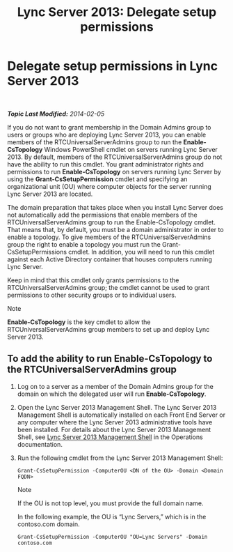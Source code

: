 ﻿---
title: 'Lync Server 2013: Delegate setup permissions'
TOCTitle: Delegate setup permissions
ms:assetid: 9dca1683-4c69-4534-8ebe-6bd635cbae49
ms:mtpsurl: https://technet.microsoft.com/en-us/library/Gg412735(v=OCS.15)
ms:contentKeyID: 48184997
ms.date: 07/23/2014
mtps_version: v=OCS.15
---

<div data-xmlns="http://www.w3.org/1999/xhtml">

<div class="topic" data-xmlns="http://www.w3.org/1999/xhtml" data-msxsl="urn:schemas-microsoft-com:xslt" data-cs="http://msdn.microsoft.com/en-us/">

<div data-asp="http://msdn2.microsoft.com/asp">

# Delegate setup permissions in Lync Server 2013

</div>

<div id="mainSection">

<div id="mainBody">

<span> </span>

_**Topic Last Modified:** 2014-02-05_

If you do not want to grant membership in the Domain Admins group to users or groups who are deploying Lync Server 2013, you can enable members of the RTCUniversalServerAdmins group to run the **Enable-CsTopology** Windows PowerShell cmdlet on servers running Lync Server 2013. By default, members of the RTCUniversalServerAdmins group do not have the ability to run this cmdlet. You grant administrator rights and permissions to run **Enable-CsTopology** on servers running Lync Server by using the **Grant-CsSetupPermission** cmdlet and specifying an organizational unit (OU) where computer objects for the server running Lync Server 2013 are located.

The domain preparation that takes place when you install Lync Server does not automatically add the permissions that enable members of the RTCUniversalServerAdmins group to run the Enable-CsTopology cmdlet. That means that, by default, you must be a domain administrator in order to enable a topology. To give members of the RTCUniversalServerAdmins group the right to enable a topology you must run the Grant-CsSetupPermissions cmdlet. In addition, you will need to run this cmdlet against each Active Directory container that houses computers running Lync Server.

Keep in mind that this cmdlet only grants permissions to the RTCUniversalServerAdmins group; the cmdlet cannot be used to grant permissions to other security groups or to individual users.

<div class="alert">


> [!NOTE]
> <STRONG>Enable-CsTopology</STRONG> is the key cmdlet to allow the RTCUniversalServerAdmins group members to set up and deploy Lync Server 2013.



</div>

<div>

## To add the ability to run Enable-CsTopology to the RTCUniversalServerAdmins group

1.  Log on to a server as a member of the Domain Admins group for the domain on which the delegated user will run **Enable-CsTopology**.

2.  Open the Lync Server 2013 Management Shell. The Lync Server 2013 Management Shell is automatically installed on each Front End Server or any computer where the Lync Server 2013 administrative tools have been installed. For details about the Lync Server 2013 Management Shell, see [Lync Server 2013 Management Shell](lync-server-2013-lync-server-management-shell.md) in the Operations documentation.

3.  Run the following cmdlet from the Lync Server 2013 Management Shell:
    
        Grant-CsSetupPermission -ComputerOU <DN of the OU> -Domain <Domain FQDN>
    
    <div class="alert">
    

    > [!NOTE]
    > If the OU is not top level, you must provide the full domain name.

    
    </div>
    
    In the following example, the OU is “Lync Servers,” which is in the contoso.com domain.
    
        Grant-CsSetupPermission -ComputerOU "OU=Lync Servers" -Domain contoso.com

</div>

</div>

<span> </span>

</div>

</div>

</div>

